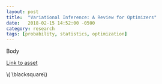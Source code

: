 ```yaml
---
layout: post
title:  "Variational Inference: A Review for Optimizers"
date:   2018-02-15 14:52:00 -0500
category: research 
tags: [probability, statistics, optimization] 
---
```



Body

[Link to asset]({{site.url}}/assets/myfile.pdf)

\\( \blacksquare\\)  

